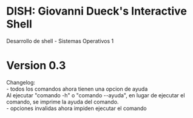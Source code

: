 # DISH: Giovanni Dueck's Interactive Shell
Desarrollo de shell - Sistemas Operativos 1

# Version 0.3
Changelog:\
    - todos los comandos ahora tienen una opcion de ayuda\
        Al ejecutar "comando -h" o "comando --ayuda", en lugar de ejecutar el\
         comando, se imprime la ayuda del comando.\
    - opciones invalidas ahora impiden ejecutar el comando